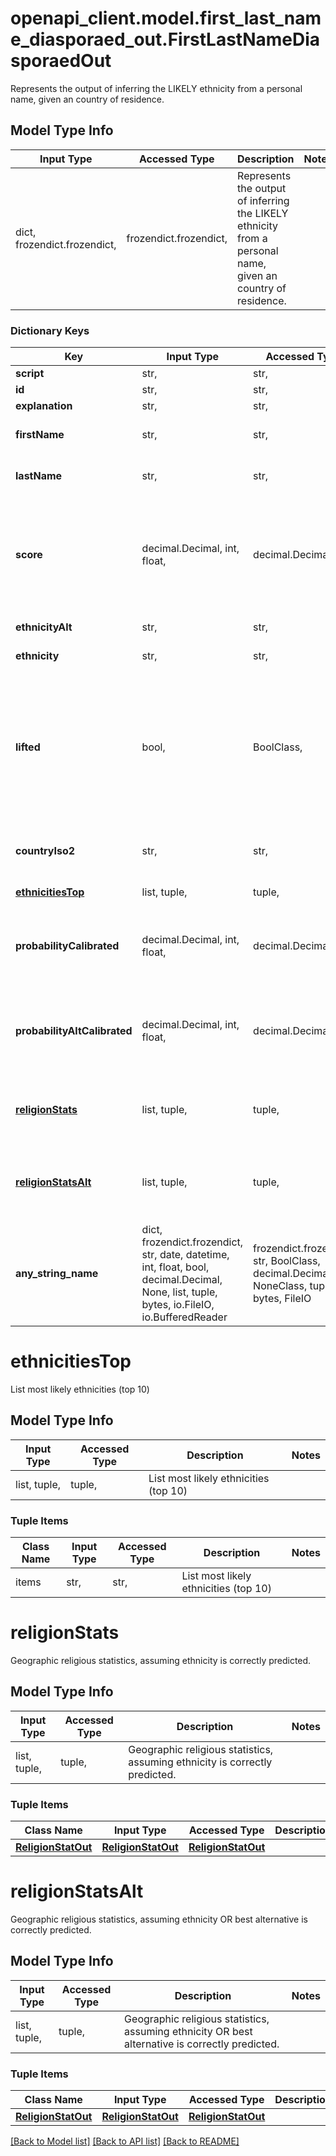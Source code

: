 # openapi_client.model.first_last_name_diasporaed_out.FirstLastNameDiasporaedOut

Represents the output of inferring the LIKELY ethnicity from a personal name, given an country of residence.

## Model Type Info
Input Type | Accessed Type | Description | Notes
------------ | ------------- | ------------- | -------------
dict, frozendict.frozendict,  | frozendict.frozendict,  | Represents the output of inferring the LIKELY ethnicity from a personal name, given an country of residence. | 

### Dictionary Keys
Key | Input Type | Accessed Type | Description | Notes
------------ | ------------- | ------------- | ------------- | -------------
**script** | str,  | str,  |  | [optional] 
**id** | str,  | str,  |  | [optional] 
**explanation** | str,  | str,  |  | [optional] 
**firstName** | str,  | str,  | The first name (also known as given name) | [optional] 
**lastName** | str,  | str,  | The last name (also known as family name, or surname) | [optional] 
**score** | decimal.Decimal, int, float,  | decimal.Decimal,  | Compatibility to NamSor_v1 Diaspora score value. Higher score is better, but score is not normalized. Use calibratedProbability if available.  | [optional] value must be a 64 bit float
**ethnicityAlt** | str,  | str,  | The second best alternative ethnicity | [optional] 
**ethnicity** | str,  | str,  | The most likely ethnicity | [optional] 
**lifted** | bool,  | BoolClass,  | Indicates if the output ethnicity is based on machine learning only, or further lifted as a known fact by a country-specific rule. Let us know if you believe ethnicity is incorrect on a specific case where lifted is true. | [optional] 
**countryIso2** | str,  | str,  | From input data, the countryIso2 of geographic context (US,CA etc.) | [optional] 
**[ethnicitiesTop](#ethnicitiesTop)** | list, tuple,  | tuple,  | List most likely ethnicities (top 10) | [optional] 
**probabilityCalibrated** | decimal.Decimal, int, float,  | decimal.Decimal,  | The calibrated probability for ethnicity to have been guessed correctly. -1 &#x3D; still calibrating.  | [optional] value must be a 64 bit float
**probabilityAltCalibrated** | decimal.Decimal, int, float,  | decimal.Decimal,  | The calibrated probability for ethnicity OR ethnicityAlt to have been guessed correctly. -1 &#x3D; still calibrating.  | [optional] value must be a 64 bit float
**[religionStats](#religionStats)** | list, tuple,  | tuple,  | Geographic religious statistics, assuming ethnicity is correctly predicted. | [optional] 
**[religionStatsAlt](#religionStatsAlt)** | list, tuple,  | tuple,  | Geographic religious statistics, assuming ethnicity OR best alternative is correctly predicted. | [optional] 
**any_string_name** | dict, frozendict.frozendict, str, date, datetime, int, float, bool, decimal.Decimal, None, list, tuple, bytes, io.FileIO, io.BufferedReader | frozendict.frozendict, str, BoolClass, decimal.Decimal, NoneClass, tuple, bytes, FileIO | any string name can be used but the value must be the correct type | [optional]

# ethnicitiesTop

List most likely ethnicities (top 10)

## Model Type Info
Input Type | Accessed Type | Description | Notes
------------ | ------------- | ------------- | -------------
list, tuple,  | tuple,  | List most likely ethnicities (top 10) | 

### Tuple Items
Class Name | Input Type | Accessed Type | Description | Notes
------------- | ------------- | ------------- | ------------- | -------------
items | str,  | str,  | List most likely ethnicities (top 10) | 

# religionStats

Geographic religious statistics, assuming ethnicity is correctly predicted.

## Model Type Info
Input Type | Accessed Type | Description | Notes
------------ | ------------- | ------------- | -------------
list, tuple,  | tuple,  | Geographic religious statistics, assuming ethnicity is correctly predicted. | 

### Tuple Items
Class Name | Input Type | Accessed Type | Description | Notes
------------- | ------------- | ------------- | ------------- | -------------
[**ReligionStatOut**](ReligionStatOut.md) | [**ReligionStatOut**](ReligionStatOut.md) | [**ReligionStatOut**](ReligionStatOut.md) |  | 

# religionStatsAlt

Geographic religious statistics, assuming ethnicity OR best alternative is correctly predicted.

## Model Type Info
Input Type | Accessed Type | Description | Notes
------------ | ------------- | ------------- | -------------
list, tuple,  | tuple,  | Geographic religious statistics, assuming ethnicity OR best alternative is correctly predicted. | 

### Tuple Items
Class Name | Input Type | Accessed Type | Description | Notes
------------- | ------------- | ------------- | ------------- | -------------
[**ReligionStatOut**](ReligionStatOut.md) | [**ReligionStatOut**](ReligionStatOut.md) | [**ReligionStatOut**](ReligionStatOut.md) |  | 

[[Back to Model list]](../../README.md#documentation-for-models) [[Back to API list]](../../README.md#documentation-for-api-endpoints) [[Back to README]](../../README.md)

